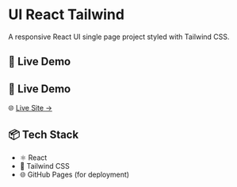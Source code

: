 # UI React Tailwind

A responsive React UI single page project styled with Tailwind CSS.

## 🚀 Live Demo

## 🚀 Live Demo

🌐 [Live Site →](https://aliraza936.github.io/ui-react-tailwind/)


## 📦 Tech Stack

- ⚛️ React
- 🎨 Tailwind CSS
- 🌐 GitHub Pages (for deployment)



